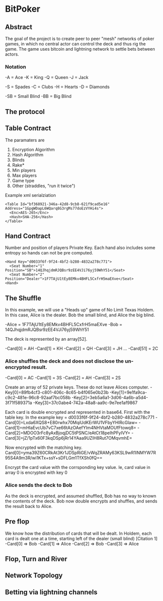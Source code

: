 # BitPoker

## Abstract
The goal of the project is to create peer to peer "mesh" networks of poker games, in which no central actor can control the deck and thus rig the game.  The game uses bitcoin and lightning network to settle bets between actors.

### Notation
-A = Ace
-K = King
-Q = Queen
-J = Jack

-S = Spades
-C = Clubs
-H = Hearts
-D = Diamonds

-SB = Small Blind
-BB = Big Blind

## The protocol

## Table Contract
The paramaters are
1.  Encryption Algorithm
2.  Hash Algorithm
3.  Blinds
4.  Rake*
5.  Min players
6.  Max players
7.  Game type
8.  Other (straddles, "run it twice")

Example xml serialziation
```
<Table Id="bf368921-346a-42d8-9cb8-621f9cad5e16" Address="1GpgWDapL6WQarq8G3rgMs77doEzVYHi4s">
  <Enc>AES-265</Enc>
  <Hash>SHA-256</Hash>
</Table>
```

## Hand Contract
Number and position of players
Private Key.  Each hand also includes some entropy so hands can not be pre computed.

```
<Hand Key="d0033f6f-9f24-4bf2-b280-4832a278c771">
  <Seat Number="1" Position="SB">14QJhqjdmRJQBsr9zEE4VJi76yj59WhY51</Seat>
  <Seat Number="2" Position="Dealer">1F7TAjU1tEy8EMkv4BHFL5CxfrH5maEXve</Seat>
<Hand>
```

## The Shuffle
In this example, we will use a "Heads up" game of No Limit Texas Holdem.  In this case, Alice is the dealer.  Bob the small blind, and Alice the big blind.

-Alice = 1F7TAjU1tEy8EMkv4BHFL5CxfrH5maEXve
-Bob = 14QJhqjdmRJQBsr9zEE4VJi76yj59WhY51

The deck is represented by an array[52].  

-Card[0] = AH
-Card[1] = KH
-Card[2] = QH
-Card[3] = JH
...
-Card[51] = 2C

### Alice shuffles the deck and does not disclose the un-encrypted result.
-Card[0] = AC
-Card[1] = 3S
-Card[2] = AH
-Card[3] = 2S

Create an array of 52 private keys.  These do not leave Alices computer.
-Key[0]=89fb4cf3-c801-406c-8c65-b4f065e0b23b
-Key[1]=9e1fa9ca-c9c2-481e-96c8-92aaf7bc058b
-Key[2]=3eb5a6a1-3d06-4a6b-a5d4-3f71f589371a
-Key[3]=37c0abe4-742a-48a8-aa9c-9e7ee1af9867

Each card is double encrypted and represented in base64.  First with the table key.  In the example key = d0033f6f-9f24-4bf2-b280-4832a278c771
-Card[0]=Lxda6XQS8+E80rwhx70MqiUdKErWU1VFbyYHIRcGlaw=
-Card[1]=mHlaEvcUb7vC7xe66tAzOAefYIm4NHVtaMOUfFtowq8=
-Card[2]=MDOO3rFc8yAxBjoqjDC5tPSNC/eAtCt18peIhPFyIVY=
-Card[3]=jZ/1pTx60F3kqDSp6jRr14YAaa9UZIH8Rut7OMqvmhE=

Now encrypted with the matching key.
Card[0]=yma39Z60CRkAt3Kr1JDSpRiGE/vWqZRAMy63KSL9wR1INMYW7R95S4A9m3R/wi1KTx+ssY+sDFLGm1TfXSh0fQ==

Encrypt the card value with the corrsponding key value.  Ie, card value in array 0 is encrypted with key 0

### Alice sends the deck to Bob
As the deck is encrypted, and assumed shuffled, Bob has no way to known the contents of the deck.  Bob now double encrypts and shuffles, and sends the result back to Alice.

## Pre flop
We know how the distribution of cards that will be dealt.  In Holdem, each card is dealt one at a time, starting left of the dealer (small blind) [Citation 1]
-Card[0] => Bob
-Card[1] => Alice
-Card[2] => Bob
-Card[3] => Alice

## Flop, Turn and River

## Network Topology

## Betting via lightning channels

